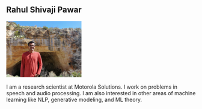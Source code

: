 ## Rahul Shivaji Pawar

<img src="assets/rahul_image.jpg" width="200">

I am a research scientist at Motorola Solutions. I work on problems in speech and audio processing. I am also interested in other areas of machine learning like NLP, generative modeling, and ML theory.

